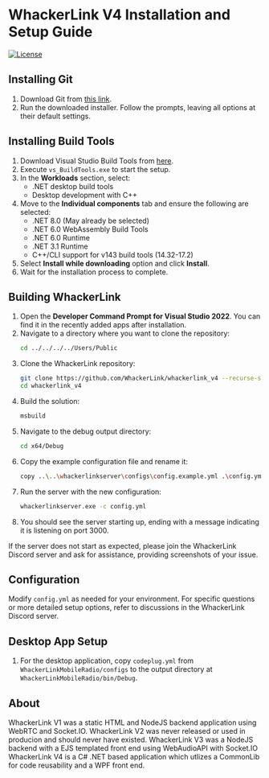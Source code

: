 # WhackerLink V4 Installation and Setup Guide

[![License](https://img.shields.io/badge/License-GPLv3-blue?style=for-the-badge)](https://www.gnu.org/licenses/gpl-3.0)

## Installing Git
1. Download Git from [this link](https://github.com/git-for-windows/git/releases/download/v2.45.2.windows.1/Git-2.45.2-64-bit.exe).
2. Run the downloaded installer. Follow the prompts, leaving all options at their default settings.

## Installing Build Tools
1. Download Visual Studio Build Tools from [here](https://aka.ms/vs/17/release/vs_BuildTools.exe).
2. Execute `vs_BuildTools.exe` to start the setup.
3. In the **Workloads** section, select:
    - .NET desktop build tools
    - Desktop development with C++
4. Move to the **Individual components** tab and ensure the following are selected:
    - .NET 8.0 (May already be selected)
    - .NET 6.0 WebAssembly Build Tools
    - .NET 6.0 Runtime
    - .NET 3.1 Runtime
    - C++/CLI support for v143 build tools (14.32-17.2)
5. Select **Install while downloading** option and click **Install**.
6. Wait for the installation process to complete.

## Building WhackerLink
1. Open the **Developer Command Prompt for Visual Studio 2022**. You can find it in the recently added apps after installation.
2. Navigate to a directory where you want to clone the repository:
    ```bash
    cd ../../../../Users/Public
    ```
3. Clone the WhackerLink repository:
    ```bash
    git clone https://github.com/WhackerLink/whackerlink_v4 --recurse-submodules
    cd whackerlink_v4
    ```
4. Build the solution:
    ```bash
    msbuild
    ```
5. Navigate to the debug output directory:
    ```bash
    cd x64/Debug
    ```
6. Copy the example configuration file and rename it:
    ```bash
    copy ..\..\whackerlinkserver\configs\config.example.yml .\config.yml
    ```
7. Run the server with the new configuration:
    ```bash
    whackerlinkserver.exe -c config.yml
    ```
8. You should see the server starting up, ending with a message indicating it is listening on port 3000.

If the server does not start as expected, please join the WhackerLink Discord server and ask for assistance, providing screenshots of your issue.

## Configuration
Modify `config.yml` as needed for your environment. For specific questions or more detailed setup options, refer to discussions in the WhackerLink Discord server.

## Desktop App Setup
1. For the desktop application, copy `codeplug.yml` from `WhackerLinkMobileRadio/configs` to the output directory at `WhackerLinkMobileRadio/bin/Debug`.

## About
WhackerLink V1 was a static HTML and NodeJS backend application using WebRTC and Socket.IO.
WhackerLink V2 was never released or used in producion and should never have existed.
WhackerLink V3 was a NodeJS backend with a EJS templated front end using WebAudioAPI with Socket.IO
WhackerLink V4 is a C# .NET based application which utlizes a CommonLib for code reusability and a WPF front end.
